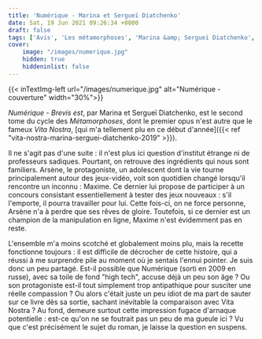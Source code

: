 ```yaml
---
title: 'Numérique - Marina et Sergueï Diatchenko'
date: Sat, 19 Jun 2021 09:26:34 +0000
draft: false
tags: ['Avis', 'Les métamorphoses', 'Marina &amp; Sergueï Diatchenko', 'Roman', 'SFFF']
cover: 
    image: "/images/numerique.jpg"
    hidden: true
    hiddeninlist: false
---
```


{{< inTextImg-left url="/images/numerique.jpg" alt="Numérique - couverture" width="30%">}} 

_Numérique - Brevis est_, par Marina et Sergueï Diatchenko, est le second tome du cycle des _Métamorphoses_, dont le premier opus n'est autre que le fameux _Vita Nostra_, [qui m'a tellement plu en ce début d'année]({{< ref "vita-nostra-marina-serguei-diatchenko-2019" >}}).

Il ne s'agit pas d'une suite : il n'est plus ici question d'institut étrange ni de professeurs sadiques. Pourtant, on retrouve des ingrédients qui nous sont familiers. Arsène, le protagoniste, un adolescent dont la vie tourne principalement autour des jeux-vidéo, voit son quotidien changé lorsqu'il rencontre un inconnu : Maxime. Ce dernier lui propose de participer à un concours consistant essentiellement à tester des jeux nouveaux : s'il l'emporte, il pourra travailler pour lui. Cette fois-ci, on ne force personne, Arsène n'a à perdre que ses rêves de gloire. Toutefois, si ce dernier est un champion de la manipulation en ligne, Maxime n'est évidemment pas en reste.

L'ensemble m'a moins scotché et globalement moins plu, mais la recette fonctionne toujours : il est difficile de décrocher de cette histoire, qui a réussi à me surprendre pile au moment où je sentais l'ennui pointer. Je suis donc un peu partagé. Est-il possible que Numérique (sorti en 2009 en russe), avec sa toile de fond "high tech", accuse déjà un peu son âge ? Ou son protagoniste est-il tout simplement trop antipathique pour susciter une réelle compassion ? Ou alors c'était juste un peu idiot de ma part de sauter sur ce livre dès sa sortie, sachant inévitable la comparaison avec Vita Nostra ? Au fond, demeure surtout cette impression fugace d'arnaque potentielle : est-ce qu'on ne se foutrait pas un peu de ma gueule ici ? Vu que c'est précisément le sujet du roman, je laisse la question en suspens.